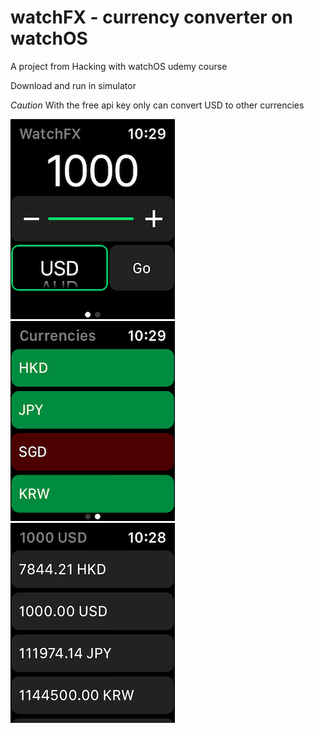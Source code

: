 # watchFX - currency converter on watchOS

A project from Hacking with watchOS udemy course 

Download and run in simulator 

*Caution*
With the free api key only can convert USD to other currencies 

![](https://github.com/HongbeomPark/watchFX/blob/master/images/interfaceController.png)&nbsp;![](https://github.com/HongbeomPark/watchFX/blob/master/images/currencyController.png)&nbsp;![](https://github.com/HongbeomPark/watchFX/blob/master/images/resultsController.png)
